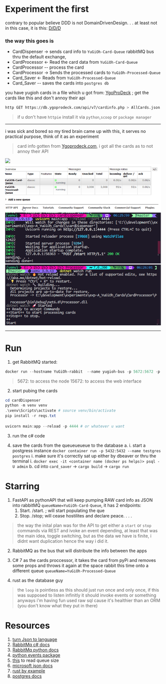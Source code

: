 # Experiment the first

contrary to popular believe DDD is not DomainDrivenDesign. . . at least not in this case, it is this: [D/D/D](https://yugioh.fandom.com/wiki/D/D/D)

### the way this goes is

- CardDispenser -> sends card info to `YuGiOh-Card-Queue` rabbitMQ bus thru the default exchange,
- CardProcessor <- Read the card data from `YuGiOh-Card-Queue`
- CardProcessor -- process the card
- CardProcessor -> Sends the processed cards to `YuGiOh-Processed-Queue`
- Card_Saver    <- Reads from `YuGiOh-Processed-Queue`
- Card_Saver    -- saves the cards into `postgres db`  

you have yugioh cards in a file which u got from: [YgoProDeck](https://db.ygoprodeck.com/) ; get the cards like this and don't annoy their api

```bash
http GET https://db.ygoprodeck.com/api/v7/cardinfo.php > AllCards.json
```

> if u don't have `httpie` install it via `python`,`scoop` or `package manager`

---
<p> i was sick and bored so my tired brain came up with this, it serves no practical purpose, think of it as an experiment  </p>

>
> card info gotten from [Ygoprodeck.com](https://db.ygoprodeck.com/api/v7/cardinfo.php), i got all the cards as to not annoy their API

![](./static/Exp-1.showcase.gif)
![](./static/Queue_status_read-write.png)
![](./static/pyApi.png)
![](./static/c%23Worker.png)

---

# Run

1. get RabbitMQ started:

```powershell
docker run --hostname YuGiOh-rabbit  --name yugioh-bus -p 5672:5672 -p 15672:15672 rabbitmq:3-management
```

> 5672: to access the node
> 15672: to access the web interface

2. start pubing the cards

```powershell
cd cardDispenser
python -m venv venv
.\venv\Scripts\activate # source venv/bin/activate
pip install -r reqs.txt

uvicorn main:app --reload -p 4444 # or whatever u want
```

3. run the c# code

4. save the cards from the queueueueue to the database
    a.
        i. start a postgress instance `docker container run -p 5432:5432 --name testgres postgres`
        i. make sure it's correctly sat up either by dbeaver or thru the terminal
        i. `docker exec -it <container name (docker ps helps)> psql -U admin`
    b.
        cd into `card_saver` -> `cargo build` -> `cargo run`

# Starring

1. FastAPI as pythonAPI that will keep pumping RAW card info as JSON into rabbitMQ `queueName=YuGiOh-Card-Queue`, it has 2 endpoints:
    1. Start. /start. ; will start populating the que
    2. Stop. /stop; will cease hostilites and declare peace. . . .

> the way the inital plan was for the API to get either a `start` or `stop` commands via REST and ivoke an event depending, at least that was the main idea, toggle switching, but as the data we have is finite, i didnt want duplication hence the way i did it.

2. RabbitMQ as the bus that will distribute the info between the apps

3. C# 7 as the cards proccessor, it takes the card from pyPi and removes some props and throws it again at the space rabbit this time onto a different queue `queueName=YuGiOh-Processed-Queue`

4. rust as the database guy

> the `loop` is pointless as this should just run once and only once, if this was supposed to listen infinitly it should invoke events or something anyways i'm having fun
> used raw sql cause it's healthier than an ORM (you don't know what they put in there)

# Resources

1. [turn Json to language](https://json2csharp.com/)
1. [RabbitMq c# docs](https://www.rabbitmq.com/tutorials/tutorial-one-dotnet.html)
1. [RabbitMq python docs](https://www.rabbitmq.com/tutorials/tutorial-three-python.html)
1. [python events package](https://pypi.org/project/Events/)
1. [this](https://stackoverflow.com/questions/47290108/how-to-open-rabbitmq-in-browser-using-docker-container) to read queue size
1. [microsoft json docs](https://learn.microsoft.com/en-us/dotnet/standard/serialization/system-text-json/how-to?pivots=dotnet-8-0)
1. [rust by example](https://doc.rust-lang.org/rust-by-example/)
1. [postgres docs](https://www.postgresql.org/docs/8.3/tutorial-transactions.html)
